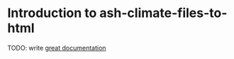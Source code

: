 # Introduction to ash-climate-files-to-html

TODO: write [great documentation](http://jacobian.org/writing/great-documentation/what-to-write/)
